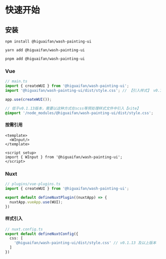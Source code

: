 # 快速开始

## 安装

``` shell
npm install @higuaifan/wash-painting-ui

yarn add @higuaifan/wash-painting-ui

pnpm add @higuaifan/wash-painting-ui
```

### Vue

``` typescript
// main.ts
import { createWUI } from '@higuaifan/wash-painting-ui';
import '@higuaifan/wash-painting-ui/dist/style.css'; // 【引入样式】 v0.1.13 及以上版本

app.use(createWUI());
```

``` scss
// 低于v0.1.13版本，需要以这种方式在scss等预处理样式文件中引入【vite】
@import '/node_modules/@higuaifan/wash-painting-ui/dist/style.css';
```

#### 按需引用

``` vue
<template>
  <WInput/>
</template>

<script setup>
import { WInput } from '@higuaifan/wash-painting-ui';
</script>
```

### Nuxt

``` typescript
// plugins/vue-plugins.ts
import { createWUI } from '@higuaifan/wash-painting-ui';

export default defineNuxtPlugin((nuxtApp) => {
  nuxtApp.vueApp.use(WUI);
})
```

#### 样式引入

```typescript
// nuxt.config.ts
export default defineNuxtConfig({
  css: [
    '@higuaifan/wash-painting-ui/dist/style.css' // v0.1.13 及以上版本
  ]
})

```
